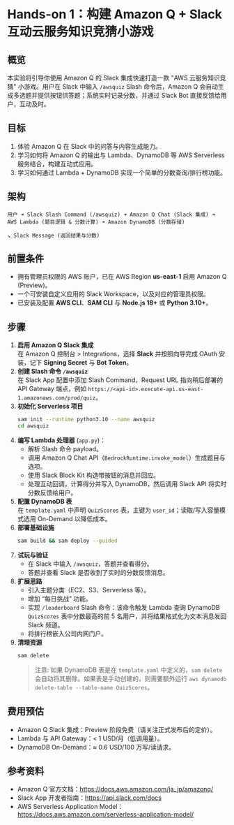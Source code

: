 # Hands-on 1：构建 Amazon Q + Slack 互动云服务知识竞猜小游戏

## 概览
本实验将引导你使用 Amazon Q 的 Slack 集成快速打造一款 "AWS 云服务知识竞猜" 小游戏。用户在 Slack 中输入 `/awsquiz` Slash 命令后，Amazon Q 会自动生成多选题并提供按钮供答题；系统实时记录分数，并通过 Slack Bot 直接反馈给用户，互动及时。

## 目标
1. 体验 Amazon Q 在 Slack 中的问答与内容生成能力。
2. 学习如何将 Amazon Q 的输出与 Lambda、DynamoDB 等 AWS Serverless 服务结合，构建互动式应用。
3. 学习如何通过 Lambda + DynamoDB 实现一个简单的分数查询/排行榜功能。

## 架构
```
用户 ➜ Slack Slash Command (/awsquiz) ➜ Amazon Q Chat (Slack 集成) ➜ AWS Lambda (题目逻辑 & 分数计算) ➜ Amazon DynamoDB (分数存储)
                                                                                    ↘ Slack Message (返回结果与分数)
```

## 前置条件
- 拥有管理员权限的 AWS 账户，已在 AWS Region **us-east-1** 启用 Amazon Q (Preview)。
- 一个可安装自定义应用的 Slack Workspace，以及对应的管理员权限。
- 已安装及配置 **AWS CLI**、**SAM CLI** 与 **Node.js 18+** 或 **Python 3.10+**。

## 步骤
1. **启用 Amazon Q Slack 集成**  
   在 Amazon Q 控制台 > Integrations，选择 **Slack** 并按照向导完成 OAuth 安装，记下 **Signing Secret** 与 **Bot Token**。
2. **创建 Slash 命令 `/awsquiz`**  
   在 Slack App 配置中添加 Slash Command，Request URL 指向稍后部署的 API Gateway 端点，例如 `https://<api-id>.execute-api.us-east-1.amazonaws.com/prod/quiz`。
3. **初始化 Serverless 项目**  
   ```bash
   sam init --runtime python3.10 --name awsquiz
   cd awsquiz
   ```
4. **编写 Lambda 处理器** (`app.py`)：
   - 解析 Slash 命令 payload。
   - 调用 Amazon Q Chat API（`BedrockRuntime.invoke_model`）生成题目与选项。
   - 使用 Slack Block Kit 构造带按钮的消息并回应。
   - 处理互动回调，计算得分并写入 DynamoDB，然后调用 Slack API 将实时分数反馈给用户。
5. **配置 DynamoDB 表**  
   在 `template.yaml` 中声明 `QuizScores` 表，主键为 `user_id`；读取/写入容量模式选用 On-Demand 以降低成本。
6. **部署基础设施**  
   ```bash
   sam build && sam deploy --guided
   ```
7. **试玩与验证**  
   - 在 Slack 中输入 `/awsquiz`，答题并查看得分。
   - 答题并查看 Slack 是否收到了实时的分数反馈消息。
8. **扩展思路**  
   - 引入主题分类（EC2、S3、Serverless 等）。  
   - 增加 “每日挑战” 功能。  
   - 实现 `/leaderboard` Slash 命令：该命令触发 Lambda 查询 DynamoDB `QuizScores` 表中分数最高的前 5 名用户，并将结果格式化为文本消息发回 Slack 频道。
   - 将排行榜嵌入公司内网门户。
9. **清理资源**  
    ```bash
    sam delete
    ```
    > 注意: 如果 DynamoDB 表是在 `template.yaml` 中定义的，`sam delete` 会自动将其删除。如果表是手动创建的，则需要额外运行 `aws dynamodb delete-table --table-name QuizScores`。

## 费用预估
- Amazon Q Slack 集成：Preview 阶段免费（请关注正式发布后的定价）。  
- Lambda 与 API Gateway：< 1 USD/月（低调用量）。  
- DynamoDB On-Demand：≈ 0.6 USD/100 万写/读请求。  

## 参考资料
- Amazon Q 官方文档：<https://docs.aws.amazon.com/ja_jp/amazonq/>  
- Slack App 开发者指南：<https://api.slack.com/docs>  
- AWS Serverless Application Model：<https://docs.aws.amazon.com/serverless-application-model/> 